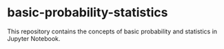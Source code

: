 # basic-probability-statistics
This repository contains the concepts of basic probability and statistics in Jupyter Notebook.
